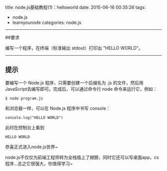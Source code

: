 title: node.js基础教程(1)：helloworld
date: 2015-06-16 00:35:26
tags:
- node.js
- learnyounode
categories: node.js

-------

##要求

编写一个程序，在终端（标准输出 stdout）打印出 "HELLO WORLD"。

-------------------------------------------------------------------------------

## 提示

要编写一个 Node.js 程序，只需要创建一个后缀名为 .js 的文件，然后用 JavaScript去编写即可。完成后，可以通过命令行 node 命令来运行它，例如：

    $ node program.js

和浏览器一样，可以在 Node.js 程序中书写 console：

    console.log("HELLO WORLD")

此时在控制台上看到 
	
	HELLO WORLD

恭喜正式进入node.js世界~

node.js不仅仅为前端工程师转为全栈插上了翅膀，同时它还可以写桌面app，cs程序...总之它很强大，你值得学习~